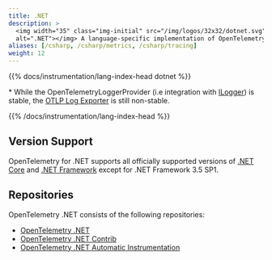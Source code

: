 ```yaml
---
title: .NET
description: >
  <img width="35" class="img-initial" src="/img/logos/32x32/dotnet.svg"
  alt=".NET"></img> A language-specific implementation of OpenTelemetry in .NET.
aliases: [/csharp, /csharp/metrics, /csharp/tracing]
weight: 12
---
```


{{% docs/instrumentation/lang-index-head dotnet %}}

\* While the OpenTelemetryLoggerProvider (i.e integration with [ILogger][]) is
stable, the [OTLP Log Exporter][] is still non-stable.

{{% /docs/instrumentation/lang-index-head %}}

## Version Support

OpenTelemetry for .NET supports all officially supported versions of
[.NET Core](https://dotnet.microsoft.com/download/dotnet-core) and
[.NET Framework](https://dotnet.microsoft.com/download/dotnet-framework) except
for .NET Framework 3.5 SP1.

## Repositories

OpenTelemetry .NET consists of the following repositories:

- [OpenTelemetry .NET](https://github.com/open-telemetry/opentelemetry-dotnet)
- [OpenTelemetry .NET Contrib](https://github.com/open-telemetry/opentelemetry-dotnet-contrib)
- [OpenTelemetry .NET Automatic Instrumentation](https://github.com/open-telemetry/opentelemetry-dotnet-instrumentation)

[ilogger]:
  https://docs.microsoft.com/dotnet/api/microsoft.extensions.logging.ilogger
[otlp log exporter]:
  https://github.com/open-telemetry/opentelemetry-dotnet/blob/main/src/OpenTelemetry.Exporter.OpenTelemetryProtocol/README.md#otlp-logs
